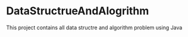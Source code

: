 # DataStructrueAndAlogrithm
This project contains all data structre and algorithm problem using Java